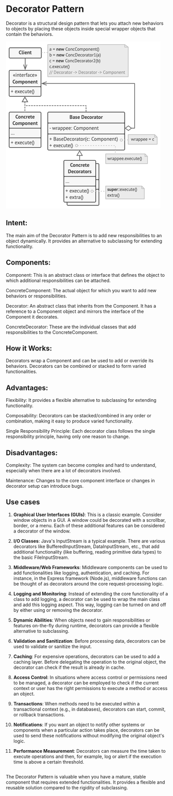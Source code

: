 # Decorator Pattern

Decorator is a structural design pattern that lets you attach new behaviors to objects by placing these objects inside special wrapper objects that contain the behaviors.

![Structure](structure.png)

## Intent:
The main aim of the Decorator Pattern is to add new responsibilities to an object dynamically. It provides an alternative to subclassing for extending functionality.

## Components:
Component: This is an abstract class or interface that defines the object to which additional responsibilities can be attached.

ConcreteComponent: The actual object for which you want to add new behaviors or responsibilities.

Decorator: An abstract class that inherits from the Component. It has a reference to a Component object and mirrors the interface of the Component it decorates.

ConcreteDecorator: These are the individual classes that add responsibilities to the ConcreteComponent.

## How it Works:
Decorators wrap a Component and can be used to add or override its behaviors.
Decorators can be combined or stacked to form varied functionalities.

## Advantages:
Flexibility: It provides a flexible alternative to subclassing for extending functionality.

Composability: Decorators can be stacked/combined in any order or combination, making it easy to produce varied functionality.

Single Responsibility Principle: Each decorator class follows the single responsibility principle, having only one reason to change.

## Disadvantages:
Complexity: The system can become complex and hard to understand, especially when there are a lot of decorators involved.

Maintenance: Changes to the core component interface or changes in decorator setup can introduce bugs.

## Use cases
1. **Graphical User Interfaces (GUIs)**:
This is a classic example. Consider window objects in a GUI. A window could be decorated with a scrollbar, border, or a menu. Each of these additional features can be considered a decorator of the window.

2. **I/O Classes**:
Java's InputStream is a typical example. There are various decorators like BufferedInputStream, DataInputStream, etc., that add additional functionality (like buffering, reading primitive data types) to the basic FileInputStream.

3. **Middleware/Web Frameworks**:
Middleware components can be used to add functionalities like logging, authentication, and caching. For instance, in the Express framework (Node.js), middleware functions can be thought of as decorators around the core request-processing logic.

4. **Logging and Monitoring**:
Instead of extending the core functionality of a class to add logging, a decorator can be used to wrap the main class and add this logging aspect. This way, logging can be turned on and off by either using or removing the decorator.

5. **Dynamic Abilities**:
When objects need to gain responsibilities or features on-the-fly during runtime, decorators can provide a flexible alternative to subclassing.

6. **Validation and Sanitization**:
Before processing data, decorators can be used to validate or sanitize the input.

7. **Caching**:
For expensive operations, decorators can be used to add a caching layer. Before delegating the operation to the original object, the decorator can check if the result is already in cache.

8. **Access Control**:
In situations where access control or permissions need to be managed, a decorator can be employed to check if the current context or user has the right permissions to execute a method or access an object.

9. **Transactions**:
When methods need to be executed within a transactional context (e.g., in databases), decorators can start, commit, or rollback transactions.

10. **Notifications**:
If you want an object to notify other systems or components when a particular action takes place, decorators can be used to send these notifications without modifying the original object's logic.

11. **Performance Measurement**:
Decorators can measure the time taken to execute operations and then, for example, log or alert if the execution time is above a certain threshold.

##
The Decorator Pattern is valuable when you have a mature, stable component that requires extended functionalities. It provides a flexible and reusable solution compared to the rigidity of subclassing.